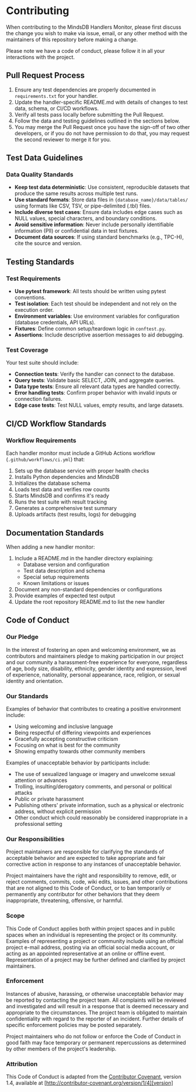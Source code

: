 # Contributing

When contributing to the MindsDB Handlers Monitor, please first discuss the change you wish to make via issue,
email, or any other method with the maintainers of this repository before making a change.

Please note we have a code of conduct, please follow it in all your interactions with the project.

## Pull Request Process

1. Ensure any test dependencies are properly documented in `requirements.txt` for your handler.
2. Update the handler-specific README.md with details of changes to test data, schema, or CI/CD workflows.
3. Verify all tests pass locally before submitting the Pull Request.
4. Follow the data and testing guidelines outlined in the sections below.
5. You may merge the Pull Request once you have the sign-off of two other developers, or if you
   do not have permission to do that, you may request the second reviewer to merge it for you.

## Test Data Guidelines

### Data Quality Standards

- **Keep test data deterministic**: Use consistent, reproducible datasets that produce the same results across multiple test runs.
- **Use standard formats**: Store data files in `{database_name}/data/tables/` using formats like CSV, TSV, or pipe-delimited (.tbl) files.
- **Include diverse test cases**: Ensure data includes edge cases such as NULL values, special characters, and boundary conditions.
- **Avoid sensitive information**: Never include personally identifiable information (PII) or confidential data in test fixtures.
- **Document data sources**: If using standard benchmarks (e.g., TPC-H), cite the source and version.

## Testing Standards

### Test Requirements

- **Use pytest framework**: All tests should be written using pytest conventions.
- **Test isolation**: Each test should be independent and not rely on the execution order.
- **Environment variables**: Use environment variables for configuration (database credentials, API URLs).
- **Fixtures**: Define common setup/teardown logic in `conftest.py`.
- **Assertions**: Include descriptive assertion messages to aid debugging.

### Test Coverage

Your test suite should include:

- **Connection tests**: Verify the handler can connect to the database.
- **Query tests**: Validate basic SELECT, JOIN, and aggregate queries.
- **Data type tests**: Ensure all relevant data types are handled correctly.
- **Error handling tests**: Confirm proper behavior with invalid inputs or connection failures.
- **Edge case tests**: Test NULL values, empty results, and large datasets.

## CI/CD Workflow Standards

### Workflow Requirements

Each handler monitor must include a GitHub Actions workflow (`.github/workflows/ci.yml`) that:

1. Sets up the database service with proper health checks
2. Installs Python dependencies and MindsDB
3. Initializes the database schema
4. Loads test data and verifies row counts
5. Starts MindsDB and confirms it's ready
6. Runs the test suite with result tracking
7. Generates a comprehensive test summary
8. Uploads artifacts (test results, logs) for debugging

## Documentation Standards

When adding a new handler monitor:

1. Include a README.md in the handler directory explaining:
   - Database version and configuration
   - Test data description and schema
   - Special setup requirements
   - Known limitations or issues
2. Document any non-standard dependencies or configurations
3. Provide examples of expected test output
4. Update the root repository README.md to list the new handler

## Code of Conduct

### Our Pledge

In the interest of fostering an open and welcoming environment, we as
contributors and maintainers pledge to making participation in our project and
our community a harassment-free experience for everyone, regardless of age, body
size, disability, ethnicity, gender identity and expression, level of experience,
nationality, personal appearance, race, religion, or sexual identity and
orientation.

### Our Standards

Examples of behavior that contributes to creating a positive environment
include:

- Using welcoming and inclusive language
- Being respectful of differing viewpoints and experiences
- Gracefully accepting constructive criticism
- Focusing on what is best for the community
- Showing empathy towards other community members

Examples of unacceptable behavior by participants include:

- The use of sexualized language or imagery and unwelcome sexual attention or
advances
- Trolling, insulting/derogatory comments, and personal or political attacks
- Public or private harassment
- Publishing others' private information, such as a physical or electronic
  address, without explicit permission
- Other conduct which could reasonably be considered inappropriate in a
  professional setting

### Our Responsibilities

Project maintainers are responsible for clarifying the standards of acceptable
behavior and are expected to take appropriate and fair corrective action in
response to any instances of unacceptable behavior.

Project maintainers have the right and responsibility to remove, edit, or
reject comments, commits, code, wiki edits, issues, and other contributions
that are not aligned to this Code of Conduct, or to ban temporarily or
permanently any contributor for other behaviors that they deem inappropriate,
threatening, offensive, or harmful.

### Scope

This Code of Conduct applies both within project spaces and in public spaces
when an individual is representing the project or its community. Examples of
representing a project or community include using an official project e-mail
address, posting via an official social media account, or acting as an appointed
representative at an online or offline event. Representation of a project may be
further defined and clarified by project maintainers.

### Enforcement

Instances of abusive, harassing, or otherwise unacceptable behavior may be
reported by contacting the project team. All complaints will be reviewed and
investigated and will result in a response that is deemed necessary and
appropriate to the circumstances. The project team is obligated to maintain
confidentiality with regard to the reporter of an incident. Further details of
specific enforcement policies may be posted separately.

Project maintainers who do not follow or enforce the Code of Conduct in good
faith may face temporary or permanent repercussions as determined by other
members of the project's leadership.

### Attribution

This Code of Conduct is adapted from the [Contributor Covenant][homepage], version 1.4,
available at [http://contributor-covenant.org/version/1/4][version]

[homepage]: http://contributor-covenant.org
[version]: http://contributor-covenant.org/version/1/4/
